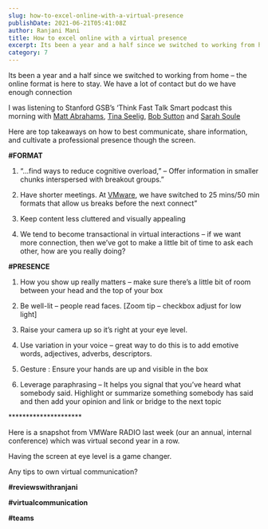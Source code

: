```yaml
---
slug: how-to-excel-online-with-a-virtual-presence
publishDate: 2021-06-21T05:41:08Z
author: Ranjani Mani
title: How to excel online with a virtual presence 
excerpt: Its been a year and a half since we switched to working from home – the online format is here to stay. We have a lot of contact but do we have enough connection I was listening to Stanford GSB’s ‘Think Fast Talk Smart podcast this morning with Matt Abrahams, Tina Seelig, Bob Sutton and  ... 
category: 7
---
```


Its been a year and a half since we switched to working from home – the online format is here to stay. We have a lot of contact but do we have enough connection

I was listening to Stanford GSB’s ‘Think Fast Talk Smart podcast this morning with [Matt Abrahams](https://www.linkedin.com/feed/#), [Tina Seelig](https://www.linkedin.com/feed/#), [Bob Sutton](https://www.linkedin.com/feed/#) and [Sarah Soule](https://www.linkedin.com/feed/#)

Here are top takeaways on how to best communicate, share information, and cultivate a professional presence though the screen.

**#FORMAT**

1) “…find ways to reduce cognitive overload,” – Offer information in smaller chunks interspersed with breakout groups.”

2) Have shorter meetings. At [VMware](https://www.linkedin.com/feed/#), we have switched to 25 mins/50 min formats that allow us breaks before the next connect”

3) Keep content less cluttered and visually appealing

4) We tend to become transactional in virtual interactions – if we want more connection, then we’ve got to make a little bit of time to ask each other, how are you really doing?

**#PRESENCE**

1) How you show up really matters – make sure there’s a little bit of room between your head and the top of your box

2) Be well-lit – people read faces. \[Zoom tip – checkbox adjust for low light\]

3) Raise your camera up so it’s right at your eye level.

4) Use variation in your voice – great way to do this is to add emotive words, adjectives, adverbs, descriptors.

5) Gesture : Ensure your hands are up and visible in the box

6) Leverage paraphrasing – It helps you signal that you’ve heard what somebody said. Highlight or summarize something somebody has said and then add your opinion and link or bridge to the next topic

\*\*\*\*\*\*\*\*\*\*\*\*\*\*\*\*\*\*\*\*\*

Here is a snapshot from VMWare RADIO last week (our an annual, internal conference) which was virtual second year in a row.

Having the screen at eye level is a game changer.

Any tips to own virtual communication?

**#reviewswithranjani**

**#virtualcommunication**

**#teams**